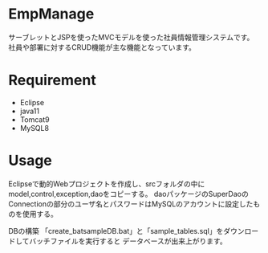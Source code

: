# EmpManage
サーブレットとJSPを使ったMVCモデルを使った社員情報管理システムです。
社員や部署に対するCRUD機能が主な機能となっています。
 
# Requirement
* Eclipse
* java11
* Tomcat9
* MySQL8

# Usage
 Eclipseで動的Webプロジェクトを作成し、srcフォルダの中にmodel,control,exception,daoをコピーする。
 daoパッケージのSuperDaoのConnectionの部分のユーザ名とパスワードはMySQLのアカウントに設定したものを使用する。
 
 DBの構築
 「create_batsampleDB.bat」と「sample_tables.sql」をダウンロードしてバッチファイルを実行すると
 データベースが出来上がります。
 
 
